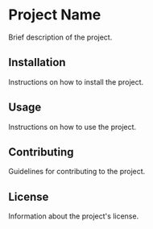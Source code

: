 # Project Name

Brief description of the project.

## Installation

Instructions on how to install the project.

## Usage

Instructions on how to use the project.

## Contributing

Guidelines for contributing to the project.

## License

Information about the project's license.

